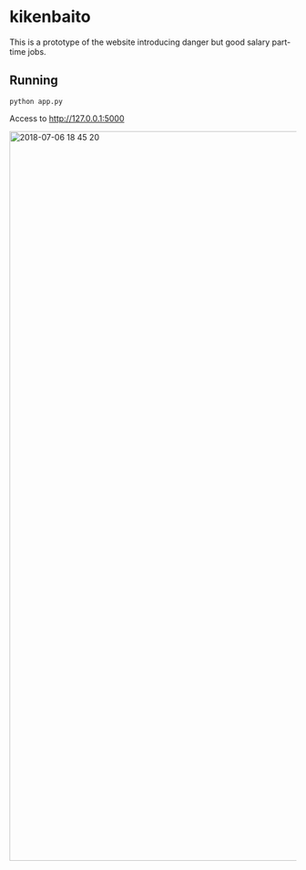 # kikenbaito

This is a prototype of the website introducing danger but good salary part-time jobs.

## Running
```
python app.py
```
Access to http://127.0.0.1:5000

<img width="1280" alt="2018-07-06 18 45 20" src="https://user-images.githubusercontent.com/39490801/42372397-156ce486-814d-11e8-8e78-e02f36e2a7fa.png">
